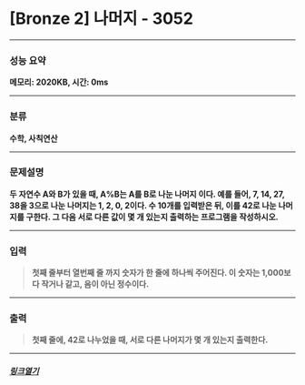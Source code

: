 # [Bronze 2] 나머지 - 3052
___
### **성능 요약**  
**메모리: 2020KB, 시간: 0ms**
___
### **분류**
**수학, 사칙연산**
___
### **문제설명**  
**두 자연수 A와 B가 있을 때, A%B는 A를 B로 나눈 나머지 이다. 예를 들어, 7, 14, 27, 38을 3으로 나눈 나머지는 1, 2, 0, 2이다. 수 10개를 입력받은 뒤, 이를 42로 나눈 나머지를 구한다. 그 다음 서로 다른 값이 몇 개 있는지 출력하는 프로그램을 작성하시오.**
___
### **입력**  
 > **첫째 줄부터 열번째 줄 까지 숫자가 한 줄에 하나씩 주어진다. 이 숫자는 1,000보다 작거나 같고, 음이 아닌 정수이다.**
 
 ___
### **출력**  
 > **첫째 줄에, 42로 나누었을 때, 서로 다른 나머지가 몇 개 있는지 출력한다.**
 
 ____
 ##### [*링크열기*](https://www.acmicpc.net/problem/3052)